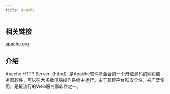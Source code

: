 ```yaml
---
title: Apache
---
```


## 相关链接
[apache.org](https://httpd.apache.org/)
## 介绍
Apache HTTP Server（httpd）是Apache软件基金会的一个开放源码的网页服务器软件，可以在大多数电脑操作系统中运行。由于其跨平台和安全性，被广泛使用，是最流行的Web服务器软件之一。